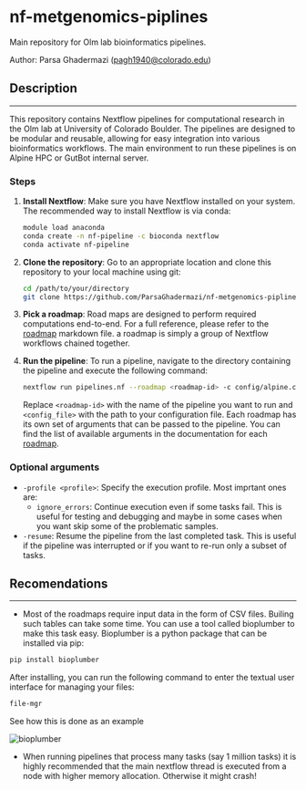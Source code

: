 # nf-metgenomics-piplines

Main repository for  Olm lab bioinformatics pipelines.

Author: Parsa Ghadermazi (pagh1940@colorado.edu)

## Description
-----
This repository contains Nextflow pipelines for computational research in the Olm lab at University of Colorado Boulder. The pipelines are designed to be modular and reusable, allowing for easy integration into various bioinformatics workflows. The main environment to run these pipelines is on Alpine HPC or GutBot internal server.

###  Steps

1. **Install Nextflow**: Make sure you have Nextflow installed on your system. The recommended way to install Nextflow is via conda:
    ```bash
    module load anaconda
    conda create -n nf-pipeline -c bioconda nextflow
    conda activate nf-pipeline
    ```
2. **Clone the repository**: Go to an appropriate location and clone this repository to your local machine using git:
    ```bash
    cd /path/to/your/directory
    git clone https://github.com/ParsaGhadermazi/nf-metgenomics-piplines.git
    ``` 
3. **Pick a roadmap**: Road maps are designed to perform required computations end-to-end. For a full reference, please refer to the [roadmap]() markdown file.
a roadmap is simply a group of Nextflow workflows chained together. 

4. **Run the pipeline**: To run a pipeline, navigate to the directory containing the pipeline and execute the following command:
    ```bash
    nextflow run pipelines.nf --roadmap <roadmap-id> -c config/alpine.config <roadmap-specific-arguments>
    ```
    Replace `<roadmap-id>` with the name of the pipeline you want to run and `<config_file>` with the path to your configuration file. Each roadmap has its own set of arguments that can be passed to the pipeline. You can find the list of available arguments in the documentation for each [roadmap](roadmaps.md).

### Optional arguments

- `-profile <profile>`: Specify the execution profile. Most imprtant ones are:
    - `ignore_errors`: Continue execution even if some tasks fail. This is useful for testing and debugging and maybe in some cases when you want skip some of the problematic samples.
- `-resume`: Resume the pipeline from the last completed task. This is useful if the pipeline was interrupted or if you want to re-run only a subset of tasks.


## Recomendations
-----
- Most of the roadmaps require input data in the form of CSV files. Builing such tables can take some time. You can use a tool called bioplumber to make this task easy. Bioplumber is a python package that can be installed via pip:
```bash
pip install bioplumber
```
After installing, you can run the following command to enter the textual user interface for managing your files:
```bash
file-mgr
```
See how this is done as an example 

![bioplumber](/imgs/bioplumber.gif)

- When running pipelines that process many tasks (say 1 million tasks) it is highly recommended that the main nextflow thread is executed from a node with higher memory allocation. Otherwise it might crash!
